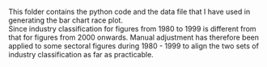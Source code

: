 This folder contains the python code and the data file that I have used in generating the bar chart race plot.  
Since industry classification for figures from 1980 to 1999 is different from that for figures from 2000 onwards.  Manual adjustment has therefore been applied to
some sectoral figures during 1980 - 1999 to align the two sets of industry classification as far as practicable.
